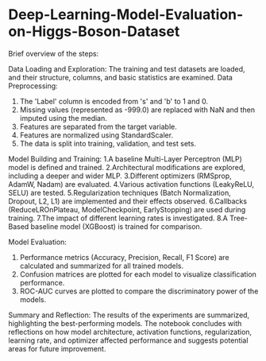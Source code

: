 # Deep-Learning-Model-Evaluation-on-Higgs-Boson-Dataset

Brief overview of the steps:

Data Loading and Exploration: 
The training and test datasets are loaded, and their structure, columns, and basic statistics are examined.
Data Preprocessing:
1. The 'Label' column is encoded from 's' and 'b' to 1 and 0.
2. Missing values (represented as -999.0) are replaced with NaN and then imputed using the median.
3. Features are separated from the target variable.
4. Features are normalized using StandardScaler.
5. The data is split into training, validation, and test sets.

Model Building and Training:
1.A baseline Multi-Layer Perceptron (MLP) model is defined and trained.
2.Architectural modifications are explored, including a deeper and wider MLP.
3.Different optimizers (RMSprop, AdamW, Nadam) are evaluated.
4.Various activation functions (LeakyReLU, SELU) are tested.
5.Regularization techniques (Batch Normalization, Dropout, L2, L1) are implemented and their effects observed.
6.Callbacks (ReduceLROnPlateau, ModelCheckpoint, EarlyStopping) are used during training.
7.The impact of different learning rates is investigated.
8.A Tree-Based baseline model (XGBoost) is trained for comparison.

Model Evaluation:
1. Performance metrics (Accuracy, Precision, Recall, F1 Score) are calculated and summarized for all trained models.
2. Confusion matrices are plotted for each model to visualize classification performance.
3. ROC-AUC curves are plotted to compare the discriminatory power of the models.
   
Summary and Reflection:
 The results of the experiments are summarized, highlighting the best-performing models. The notebook concludes with reflections on how model architecture, activation functions, regularization, learning rate, and optimizer affected performance and suggests potential areas for future improvement.
